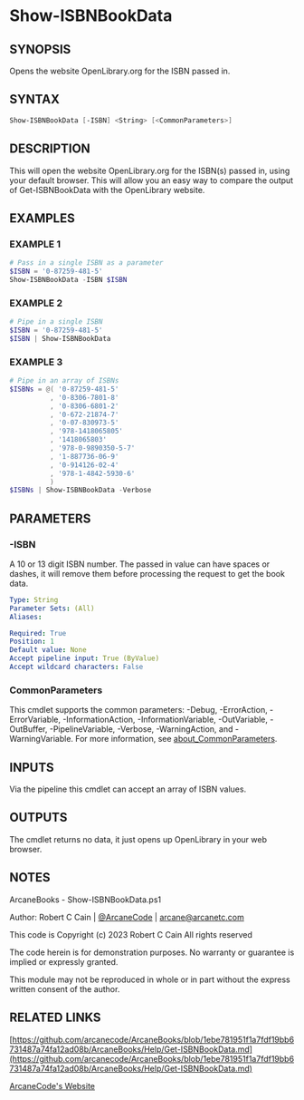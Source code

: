 # Show-ISBNBookData

## SYNOPSIS

Opens the website OpenLibrary.org for the ISBN passed in.

## SYNTAX

```powershell
Show-ISBNBookData [-ISBN] <String> [<CommonParameters>]
```

## DESCRIPTION

This will open the website OpenLibrary.org for the ISBN(s) passed in,
using your default browser.
This will allow you an easy way to compare
the output of Get-ISBNBookData with the OpenLibrary website.

## EXAMPLES

### EXAMPLE 1

```powershell
# Pass in a single ISBN as a parameter
$ISBN = '0-87259-481-5'
Show-ISBNBookData -ISBN $ISBN
```

### EXAMPLE 2

```powershell
# Pipe in a single ISBN
$ISBN = '0-87259-481-5'
$ISBN | Show-ISBNBookData
```

### EXAMPLE 3

```powershell
# Pipe in an array of ISBNs
$ISBNs = @( '0-87259-481-5'
          , '0-8306-7801-8'
          , '0-8306-6801-2'
          , '0-672-21874-7'
          , '0-07-830973-5'
          , '978-1418065805'
          , '1418065803'
          , '978-0-9890350-5-7'
          , '1-887736-06-9'
          , '0-914126-02-4'
          , '978-1-4842-5930-6'
          )
$ISBNs | Show-ISBNBookData -Verbose
```

## PARAMETERS

### -ISBN

A 10 or 13 digit ISBN number.
The passed in value can have spaces or dashes,
it will remove them before processing the request to get the book data.

```yaml
Type: String
Parameter Sets: (All)
Aliases:

Required: True
Position: 1
Default value: None
Accept pipeline input: True (ByValue)
Accept wildcard characters: False
```

### CommonParameters

This cmdlet supports the common parameters: -Debug, -ErrorAction, -ErrorVariable, -InformationAction, -InformationVariable, -OutVariable, -OutBuffer, -PipelineVariable, -Verbose, -WarningAction, and -WarningVariable. For more information, see [about_CommonParameters](http://go.microsoft.com/fwlink/?LinkID=113216).

## INPUTS

Via the pipeline this cmdlet can accept an array of ISBN values.

## OUTPUTS

The cmdlet returns no data, it just opens up OpenLibrary in your web browser.

## NOTES

ArcaneBooks - Show-ISBNBookData.ps1

Author: Robert C Cain | [@ArcaneCode](https://twitter.com/arcanecode) | arcane@arcanetc.com

This code is Copyright (c) 2023 Robert C Cain All rights reserved

The code herein is for demonstration purposes.
No warranty or guarantee is implied or expressly granted.

This module may not be reproduced in whole or in part without
the express written consent of the author.

## RELATED LINKS

[https://github.com/arcanecode/ArcaneBooks/blob/1ebe781951f1a7fdf19bb6731487a74fa12ad08b/ArcaneBooks/Help/Get-ISBNBookData.md](https://github.com/arcanecode/ArcaneBooks/blob/1ebe781951f1a7fdf19bb6731487a74fa12ad08b/ArcaneBooks/Help/Get-ISBNBookData.md)

[ArcaneCode's Website](http://arcanecode.me)

